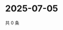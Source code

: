 # 2025-07-05

共 0 条

<!-- BEGIN ZHIHUQUESTIONS -->
<!-- 最后更新时间 Sat Jul 05 2025 14:15:35 GMT+0800 (China Standard Time) -->

<!-- END ZHIHUQUESTIONS -->
